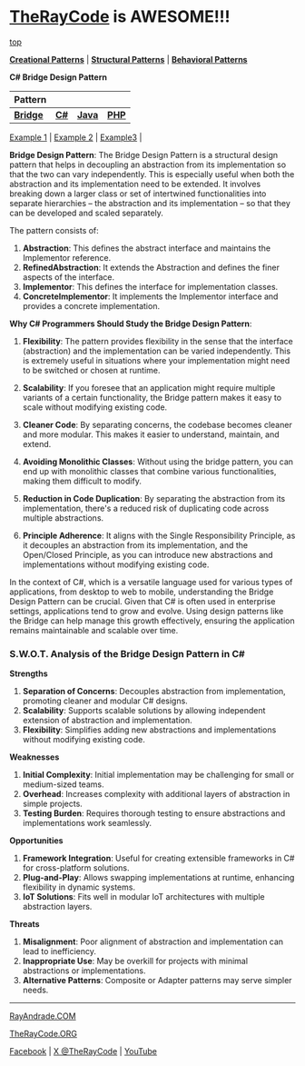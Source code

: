 # [TheRayCode](../../../README.md) is AWESOME!!!

[top](../README.md)

**[Creational Patterns](../../Creational/README.md)** | **[Structural Patterns](..//README.md)** | **[Behavioral Patterns](../../Behavioral/README.md)**

**C# Bridge Design Pattern**

|Pattern|   |   |   |
|---|---|---|---|
| [**Bridge**](README.md) | [**C#**](../../../CPP/Structural/Bridge/README.md) | [**Java**](../../../Java/Structural/Bridge/README.md) | [**PHP**](../../../PHP/Structural/Bridge/README.md) |

[Example 1](Example/README.md) | [Example 2](Example2/README.md) | [Example3](Example3/README.md) | 

**Bridge Design Pattern**:
The Bridge Design Pattern is a structural design pattern that helps in decoupling an abstraction from its implementation so that the two can vary independently. This is especially useful when both the abstraction and its implementation need to be extended. It involves breaking down a larger class or set of intertwined functionalities into separate hierarchies – the abstraction and its implementation – so that they can be developed and scaled separately.

The pattern consists of:
1. **Abstraction**: This defines the abstract interface and maintains the Implementor reference.
2. **RefinedAbstraction**: It extends the Abstraction and defines the finer aspects of the interface.
3. **Implementor**: This defines the interface for implementation classes.
4. **ConcreteImplementor**: It implements the Implementor interface and provides a concrete implementation.

**Why C# Programmers Should Study the Bridge Design Pattern**:
1. **Flexibility**: The pattern provides flexibility in the sense that the interface (abstraction) and the implementation can be varied independently. This is extremely useful in situations where your implementation might need to be switched or chosen at runtime.
 
2. **Scalability**: If you foresee that an application might require multiple variants of a certain functionality, the Bridge pattern makes it easy to scale without modifying existing code.

3. **Cleaner Code**: By separating concerns, the codebase becomes cleaner and more modular. This makes it easier to understand, maintain, and extend.

4. **Avoiding Monolithic Classes**: Without using the bridge pattern, you can end up with monolithic classes that combine various functionalities, making them difficult to modify.

5. **Reduction in Code Duplication**: By separating the abstraction from its implementation, there's a reduced risk of duplicating code across multiple abstractions.

6. **Principle Adherence**: It aligns with the Single Responsibility Principle, as it decouples an abstraction from its implementation, and the Open/Closed Principle, as you can introduce new abstractions and implementations without modifying existing code.

In the context of C#, which is a versatile language used for various types of applications, from desktop to web to mobile, understanding the Bridge Design Pattern can be crucial. Given that C# is often used in enterprise settings, applications tend to grow and evolve. Using design patterns like the Bridge can help manage this growth effectively, ensuring the application remains maintainable and scalable over time.

### **S.W.O.T. Analysis of the Bridge Design Pattern in C#**

**Strengths**  
1. **Separation of Concerns**: Decouples abstraction from implementation, promoting cleaner and modular C# designs.  
2. **Scalability**: Supports scalable solutions by allowing independent extension of abstraction and implementation.  
3. **Flexibility**: Simplifies adding new abstractions and implementations without modifying existing code.

**Weaknesses**  
1. **Initial Complexity**: Initial implementation may be challenging for small or medium-sized teams.  
2. **Overhead**: Increases complexity with additional layers of abstraction in simple projects.  
3. **Testing Burden**: Requires thorough testing to ensure abstractions and implementations work seamlessly.

**Opportunities**  
1. **Framework Integration**: Useful for creating extensible frameworks in C# for cross-platform solutions.  
2. **Plug-and-Play**: Allows swapping implementations at runtime, enhancing flexibility in dynamic systems.  
3. **IoT Solutions**: Fits well in modular IoT architectures with multiple abstraction layers.

**Threats**  
1. **Misalignment**: Poor alignment of abstraction and implementation can lead to inefficiency.  
2. **Inappropriate Use**: May be overkill for projects with minimal abstractions or implementations.  
3. **Alternative Patterns**: Composite or Adapter patterns may serve simpler needs.

---

[RayAndrade.COM](https://www.RayAndrade.com)

[TheRayCode.ORG](https://www.TheRayCode.org)

[Facebook](https://www.facebook.com/TheRayCode/) | [X @TheRayCode](https://www.x.com/TheRayCode/) | [YouTube](https://www.youtube.com/AndradeRay/)
